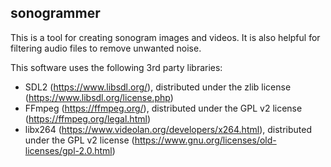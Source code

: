 sonogrammer
-----------

This is a tool for creating sonogram images and videos. It is also helpful for filtering audio files to remove unwanted noise.

This software uses the following 3rd party libraries:
- SDL2 (https://www.libsdl.org/), distributed under the zlib license (https://www.libsdl.org/license.php)
- FFmpeg (https://ffmpeg.org/), distributed under the GPL v2 license (https://ffmpeg.org/legal.html)
- libx264 (https://www.videolan.org/developers/x264.html), distributed under the GPL v2 license (https://www.gnu.org/licenses/old-licenses/gpl-2.0.html)
